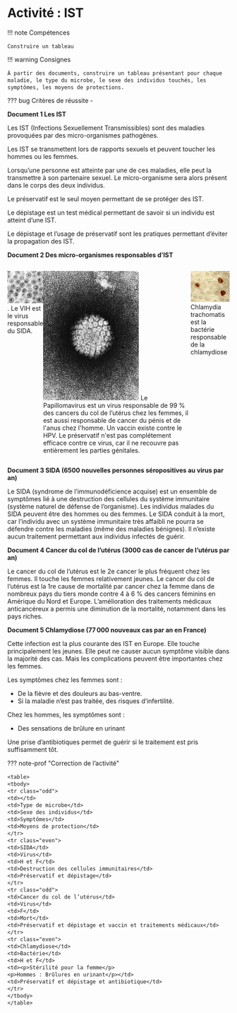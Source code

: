 # Activité : IST

!!! note Compétences

    Construire un tableau 

!!! warning Consignes

    À partir des documents, construire un tableau présentant pour chaque maladie, le type du microbe, le sexe des individus touchés, les symptômes, les moyens de protections.
    
??? bug Critères de réussite
    - 



**Document 1 Les IST**

Les IST (Infections Sexuellement Transmissibles) sont des maladies provoquées par des micro-organismes pathogènes.

Les IST se transmettent lors de rapports sexuels et peuvent toucher les hommes ou les femmes.

Lorsqu’une personne est atteinte par une de ces maladies, elle peut la transmettre à son partenaire sexuel. Le micro-organisme sera alors présent dans le corps des deux individus.

Le préservatif est le seul moyen permettant de se protéger des IST.

Le dépistage est un test médical permettant de savoir si un individu est atteint d’une IST.

Le dépistage et l’usage de préservatif sont les pratiques permettant d’éviter la propagation des IST.

**Document 2 Des micro-organismes responsables d’IST**

<div markdown style="display:flex; flex-direction:row;">

<div markdown style="display:flex; flex-direction:column;">

![Photographie au microscope de plusieurs VIH (virus de l’immunodéficience humaine)](Pictures/VIH.png). 
Le VIH est le virus responsable du SIDA.
</div>

<div markdown style="display:flex; flex-direction:column;">

![Photographie au microscope d’un Papillomavirus (HPV)](Pictures/papillomavirus.png)
Le Papillomavirus est un virus responsable de 99 % des cancers du col de l’utérus chez les femmes, il est aussi responsable de cancer du pénis et de l'anus chez l'homme. Un vaccin existe contre le HPV. Le préservatif n'est pas complétement efficace contre ce virus, car il ne recouvre pas entièrement les parties génitales.
  
</div>
<div markdown style="display:flex; flex-direction:column;">

![Photographie au microscope de Chlamydia trachomatis.](Pictures/chlamydiaTrachomatis.png) 
Chlamydia trachomatis est la bactérie responsable de la chlamydiose

</div>
</div>


**Document 3 SIDA (6500 nouvelles personnes séropositives au virus par an)**

Le SIDA (syndrome de l’immunodéficience acquise) est un ensemble de symptômes lié à une destruction des cellules du système immunitaire (système naturel de défense de l’organisme). Les individus malades du SIDA peuvent être des hommes ou des femmes. Le SIDA conduit à la mort, car l’individu avec un système immunitaire très affaibli ne pourra se défendre contre les maladies (même des maladies bénignes). Il n’existe aucun traitement permettant aux individus infectés de guérir.

**Document 4 Cancer du col de l’utérus (3000 cas de cancer de l’utérus par an)**

Le cancer du col de l’utérus est le 2e cancer le plus fréquent chez les femmes. Il touche les femmes relativement jeunes. Le cancer du col de l’utérus est la 1re cause de mortalité par cancer chez la femme dans de nombreux pays du tiers monde contre 4 à 6 % des cancers féminins en Amérique du Nord et Europe. L’amélioration des traitements médicaux anticancéreux a permis une diminution de la mortalité, notamment dans les pays riches.


**Document 5 Chlamydiose (77 000 nouveaux cas par an en France)**

Cette infection est la plus courante des IST en Europe. Elle touche principalement les jeunes. Elle peut ne causer aucun symptôme visible dans la majorité des cas. Mais les complications peuvent être importantes chez les femmes.

Les symptômes chez les femmes sont :

- De la fièvre et des douleurs au bas-ventre.
- Si la maladie n’est pas traitée, des risques d’infertilité.

Chez les hommes, les symptômes sont :

- Des sensations de brûlure en urinant

Une prise d’antibiotiques permet de guérir si le traitement est pris suffisamment tôt.

??? note-prof "Correction de l’activité"

    <table>
    <tbody>
    <tr class="odd">
    <td></td>
    <td>Type de microbe</td>
    <td>Sexe des individus</td>
    <td>Symptômes</td>
    <td>Moyens de protection</td>
    </tr>
    <tr class="even">
    <td>SIDA</td>
    <td>Virus</td>
    <td>H et F</td>
    <td>Destruction des cellules immunitaires</td>
    <td>Préservatif et dépistage</td>
    </tr>
    <tr class="odd">
    <td>Cancer du col de l’utérus</td>
    <td>Virus</td>
    <td>F</td>
    <td>Mort</td>
    <td>Préservatif et dépistage et vaccin et traitements médicaux</td>
    </tr>
    <tr class="even">
    <td>Chlamydiose</td>
    <td>Bactérie</td>
    <td>H et F</td>
    <td><p>Stérilité pour la femme</p>
    <p>Hommes : Brûlures en urinant</p></td>
    <td>Préservatif et dépistage et antibiotique</td>
    </tr>
    </tbody>
    </table>